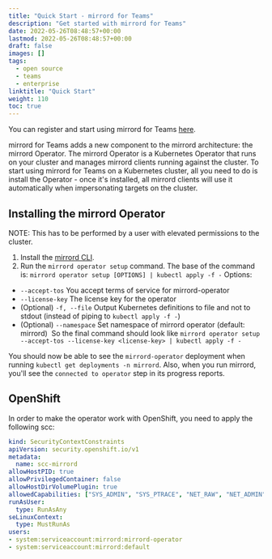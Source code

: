 ```yaml
---
title: "Quick Start - mirrord for Teams"
description: "Get started with mirrord for Teams"
date: 2022-05-26T08:48:57+00:00
lastmod: 2022-05-26T08:48:57+00:00
draft: false
images: []
tags:
  - open source
  - teams
  - enterprise
linktitle: "Quick Start"
weight: 110
toc: true
---
```


You can register and start using mirrord for Teams [here](https://app.metalbear.co/).

mirrord for Teams adds a new component to the mirrord architecture: the mirrord Operator. The mirrord Operator is a Kubernetes Operator that runs on your cluster and manages mirrord clients running against the cluster. To start using mirrord for Teams on a Kubernetes cluster, all you need to do is install the Operator - once it's installed, all mirrord clients will use it automatically when impersonating targets on the cluster.

## Installing the mirrord Operator
NOTE: This has to be performed by a user with elevated permissions to the cluster.

1. Install the [mirrord CLI](/docs/overview/quick-start/#cli-tool).
2. Run the `mirrord operator setup` command. The base of the command is:
​
`mirrord operator setup [OPTIONS] | kubectl apply -f -`
​
Options:
- `--accept-tos` 
        You accept terms of service for mirrord-operator
- `--license-key` 
        The license key for the operator
- (Optional) `-f, --file` 
        Output Kubernetes definitions to file and not to stdout (instead of piping to `kubectl apply -f -`)
- (Optional) `--namespace` 
        Set namespace of mirrord operator (default: mirrord)
​
So the final command should look like
​
`mirrord operator setup --accept-tos --license-key <license-key> | kubectl apply -f -`

You should now be able to see the `mirrord-operator` deployment when running `kubectl get deployments -n mirrord`. Also, when you run mirrord, you'll see the `connected to operator` step in its progress reports.

## OpenShift

In order to make the operator work with OpenShift, you need to apply the following scc:

```yaml
kind: SecurityContextConstraints
apiVersion: security.openshift.io/v1
metadata:
  name: scc-mirrord
allowHostPID: true
allowPrivilegedContainer: false
allowHostDirVolumePlugin: true
allowedCapabilities: ["SYS_ADMIN", "SYS_PTRACE", "NET_RAW", "NET_ADMIN"]
runAsUser:
  type: RunAsAny
seLinuxContext:
  type: MustRunAs
users:
- system:serviceaccount:mirrord:mirrord-operator
- system:serviceaccount:mirrord:default
```